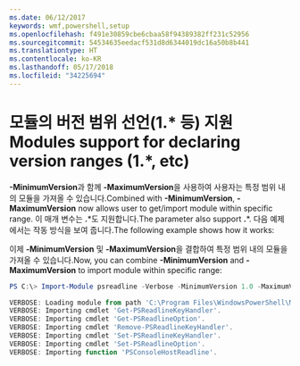 ```yaml
---
ms.date: 06/12/2017
keywords: wmf,powershell,setup
ms.openlocfilehash: f491e30859cbe6cbaa58f94389382ff231c52956
ms.sourcegitcommit: 54534635eedacf531d8d6344019dc16a50b8b441
ms.translationtype: HT
ms.contentlocale: ko-KR
ms.lasthandoff: 05/17/2018
ms.locfileid: "34225694"
---
```

# <a name="modules-support-for-declaring-version-ranges-1-etc"></a><span data-ttu-id="43b8c-102">모듈의 버전 범위 선언(1.\* 등) 지원</span><span class="sxs-lookup"><span data-stu-id="43b8c-102">Modules support for declaring version ranges (1.\*, etc)</span></span>
<span data-ttu-id="43b8c-103">**-MinimumVersion**과 함께 **-MaximumVersion**을 사용하여 사용자는 특정 범위 내의 모듈을 가져올 수 있습니다.</span><span class="sxs-lookup"><span data-stu-id="43b8c-103">Combined with **-MinimumVersion**, **-MaximumVersion** now allows user to get/import module within specific range.</span></span> <span data-ttu-id="43b8c-104">이 매개 변수는 **.**\*도 지원합니다.</span><span class="sxs-lookup"><span data-stu-id="43b8c-104">The parameter also support **.**\*.</span></span> <span data-ttu-id="43b8c-105">다음 예제에서는 작동 방식을 보여 줍니다.</span><span class="sxs-lookup"><span data-stu-id="43b8c-105">The following example shows how it works:</span></span>

<span data-ttu-id="43b8c-106">이제 **-MinimumVersion** 및 **-MaximumVersion**을 결합하여 특정 범위 내의 모듈을 가져올 수 있습니다.</span><span class="sxs-lookup"><span data-stu-id="43b8c-106">Now, you can combine **-MinimumVersion** and **-MaximumVersion** to import module within specific range:</span></span>

```powershell
PS C:\> Import-Module psreadline -Verbose -MinimumVersion 1.0 -MaximumVersion 1.2.*

VERBOSE: Loading module from path 'C:\Program Files\WindowsPowerShell\Modules\psreadline\1.1\psreadline.psd1'.
VERBOSE: Importing cmdlet 'Get-PSReadlineKeyHandler'.
VERBOSE: Importing cmdlet 'Get-PSReadlineOption'.
VERBOSE: Importing cmdlet 'Remove-PSReadlineKeyHandler'.
VERBOSE: Importing cmdlet 'Set-PSReadlineKeyHandler'.
VERBOSE: Importing cmdlet 'Set-PSReadlineOption'.
VERBOSE: Importing function 'PSConsoleHostReadline'.
```
